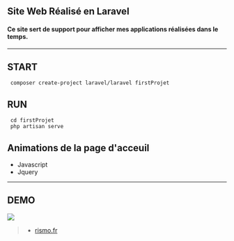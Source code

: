 
## Site Web Réalisé en Laravel 
#### Ce site sert de support pour afficher mes applications réalisées dans le temps.

***
## START
     composer create-project laravel/laravel firstProjet
    

## RUN
     cd firstProjet
     php artisan serve

## Animations de la page d'acceuil 
* Javascript
* Jquery

***

## DEMO
![](https://rismo.fr/images/laravel.webp)


> - [rismo.fr](https://rismo.fr/)


